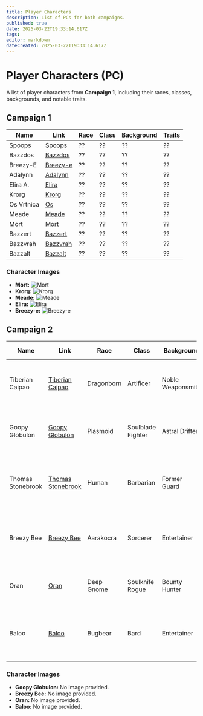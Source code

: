 ```yaml
---
title: Player Characters
description: List of PCs for both campaigns.
published: true
date: 2025-03-22T19:33:14.617Z
tags: 
editor: markdown
dateCreated: 2025-03-22T19:33:14.617Z
---
```


# Player Characters (PC)

A list of player characters from **Campaign 1**, including their races, classes, backgrounds, and notable traits.

## **Campaign 1**  

| Name        | Link                              | Race | Class | Background | Traits |
|------------|----------------------------------|------|-------|------------|--------|
| Spoops     | [Spoops](/characters/spoops)     | ??   | ??    | ??         | ??     |
| Bazzdos    | [Bazzdos](/characters/bazzdos)   | ??   | ??    | ??         | ??     |
| Breezy-E   | [Breezy-e](/characters/breezy)   | ??   | ??    | ??         | ??     |
| Adalynn    | [Adalynn](/characters/adalynn)   | ??   | ??    | ??         | ??     |
| Elira A.   | [Elira](/characters/elira)       | ??   | ??    | ??         | ??     |
| Krorg      | [Krorg](/characters/krorg)       | ??   | ??    | ??         | ??     |
| Os Vrtnica | [Os](/characters/os)             | ??   | ??    | ??         | ??     |
| Meade      | [Meade](/characters/meade)       | ??   | ??    | ??         | ??     |
| Mort       | [Mort](/characters/mort)         | ??   | ??    | ??         | ??     |
| Bazzert    | [Bazzert](/characters/bazzert)   | ??   | ??    | ??         | ??     |
| Bazzvrah   | [Bazzvrah](/characters/bazzvrah) | ??   | ??    | ??         | ??     |
| Bazzalt    | [Bazzalt](/characters/bazzalt)   | ??   | ??    | ??         | ??     |


### **Character Images**  
- **Mort:** ![Mort](mort/m.webp)  
- **Krorg:** ![Krorg](krorg/krorg.png)  
- **Meade:** ![Meade](other/meade.webp)  
- **Elira:** ![Elira](elira/elira.webp)  
- **Breezy-e:** ![Breezy-e](breezy/breezy.webp)  


## **Campaign 2**  


| Name              | Link                                       | Race       | Class             | Background       | Notable Traits                                      |  
|-------------------|--------------------------------------------|------------|-------------------|------------------|---------------------------------------------------|  
| Tiberian Caipao   | [Tiberian Caipao](/characters/tiberian-caipao) | Dragonborn | Artificer         | Noble Weaponsmith | Ambitious, resourceful, haunted by his past, gambling addiction. |  
| Goopy Globulon    | [Goopy Globulon](/characters/goopy-globulon) | Plasmoid   | Soulblade Fighter | Astral Drifter   | Eccentric, enigmatic, haunted by visions of the future, dark past. |  
| Thomas Stonebrook | [Thomas Stonebrook](/characters/thomas-stonebrook) | Human      | Barbarian         | Former Guard     | Loyal, duty-bound, struggling with inadequacy, gambling addiction. |  
| Breezy Bee        | [Breezy Bee](/characters/breezy-bee)        | Aarakocra  | Sorcerer          | Entertainer      | Carefree, ambitious, gambling addiction, untapped magical potential. |  
| Oran              | [Oran](/characters/oran)                  | Deep Gnome | Soulknife Rogue   | Bounty Hunter    | Cautious, resourceful, driven by debt, mysterious. |  
| Baloo             | [Baloo](/characters/baloo)                | Bugbear    | Bard              | Entertainer      | Humorous, resilient, determined to change perceptions, gambling addiction. |  

### **Character Images**  
- **Goopy Globulon:** No image provided.  
- **Breezy Bee:** No image provided.  
- **Oran:** No image provided.  
- **Baloo:** No image provided.
